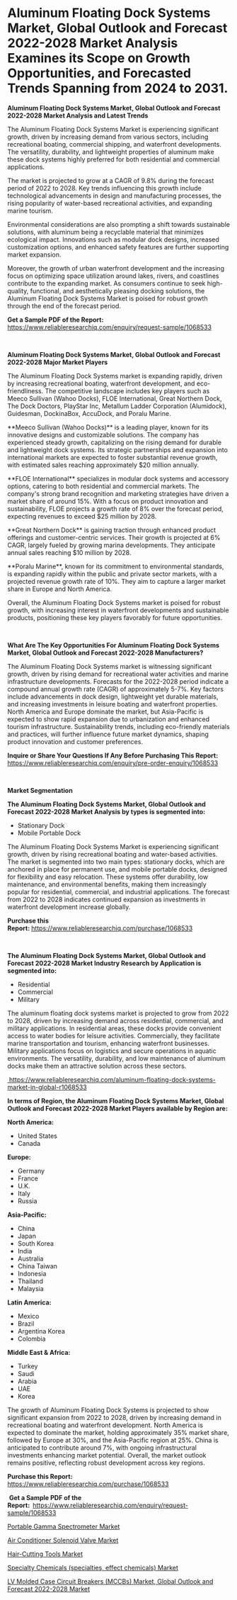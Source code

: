 <p><h1>Aluminum Floating Dock Systems Market, Global Outlook and Forecast 2022-2028 Market Analysis Examines its Scope on Growth Opportunities, and Forecasted Trends Spanning from 2024 to 2031.</h1></p><p><strong>Aluminum Floating Dock Systems Market, Global Outlook and Forecast 2022-2028 Market Analysis and Latest Trends</strong></p>
<p><p>The Aluminum Floating Dock Systems Market is experiencing significant growth, driven by increasing demand from various sectors, including recreational boating, commercial shipping, and waterfront developments. The versatility, durability, and lightweight properties of aluminum make these dock systems highly preferred for both residential and commercial applications. </p><p>The market is projected to grow at a CAGR of 9.8% during the forecast period of 2022 to 2028. Key trends influencing this growth include technological advancements in design and manufacturing processes, the rising popularity of water-based recreational activities, and expanding marine tourism. </p><p>Environmental considerations are also prompting a shift towards sustainable solutions, with aluminum being a recyclable material that minimizes ecological impact. Innovations such as modular dock designs, increased customization options, and enhanced safety features are further supporting market expansion. </p><p>Moreover, the growth of urban waterfront development and the increasing focus on optimizing space utilization around lakes, rivers, and coastlines contribute to the expanding market. As consumers continue to seek high-quality, functional, and aesthetically pleasing docking solutions, the Aluminum Floating Dock Systems Market is poised for robust growth through the end of the forecast period.</p></p>
<p><strong>Get a Sample PDF of the Report:&nbsp;</strong> <a href="https://www.reliableresearchiq.com/enquiry/request-sample/1068533">https://www.reliableresearchiq.com/enquiry/request-sample/1068533</a></p>
<p>&nbsp;</p>
<p><strong>Aluminum Floating Dock Systems Market, Global Outlook and Forecast 2022-2028 Major Market Players</strong></p>
<p><p>The Aluminum Floating Dock Systems market is expanding rapidly, driven by increasing recreational boating, waterfront development, and eco-friendliness. The competitive landscape includes key players such as Meeco Sullivan (Wahoo Docks), FLOE International, Great Northern Dock, The Dock Doctors, PlayStar Inc, Metallum Ladder Corporation (Alumidock), Guidesman, DockinaBox, AccuDock, and Poralu Marine.</p><p>**Meeco Sullivan (Wahoo Docks)** is a leading player, known for its innovative designs and customizable solutions. The company has experienced steady growth, capitalizing on the rising demand for durable and lightweight dock systems. Its strategic partnerships and expansion into international markets are expected to foster substantial revenue growth, with estimated sales reaching approximately $20 million annually.</p><p>**FLOE International** specializes in modular dock systems and accessory options, catering to both residential and commercial markets. The company's strong brand recognition and marketing strategies have driven a market share of around 15%. With a focus on product innovation and sustainability, FLOE projects a growth rate of 8% over the forecast period, expecting revenues to exceed $25 million by 2028.</p><p>**Great Northern Dock** is gaining traction through enhanced product offerings and customer-centric services. Their growth is projected at 6% CAGR, largely fueled by growing marina developments. They anticipate annual sales reaching $10 million by 2028.</p><p>**Poralu Marine**, known for its commitment to environmental standards, is expanding rapidly within the public and private sector markets, with a projected revenue growth rate of 10%. They aim to capture a larger market share in Europe and North America.</p><p>Overall, the Aluminum Floating Dock Systems market is poised for robust growth, with increasing interest in waterfront developments and sustainable products, positioning these key players favorably for future opportunities.</p></p>
<p>&nbsp;</p>
<p><strong>What Are The Key Opportunities For Aluminum Floating Dock Systems Market, Global Outlook and Forecast 2022-2028 Manufacturers?</strong></p>
<p><p>The Aluminum Floating Dock Systems market is witnessing significant growth, driven by rising demand for recreational water activities and marine infrastructure developments. Forecasts for the 2022-2028 period indicate a compound annual growth rate (CAGR) of approximately 5-7%. Key factors include advancements in dock design, lightweight yet durable materials, and increasing investments in leisure boating and waterfront properties. North America and Europe dominate the market, but Asia-Pacific is expected to show rapid expansion due to urbanization and enhanced tourism infrastructure. Sustainability trends, including eco-friendly materials and practices, will further influence future market dynamics, shaping product innovation and customer preferences.</p></p>
<p><strong>Inquire or Share Your Questions If Any Before Purchasing This Report:</strong> <a href="https://www.reliableresearchiq.com/enquiry/pre-order-enquiry/1068533">https://www.reliableresearchiq.com/enquiry/pre-order-enquiry/1068533</a></p>
<p>&nbsp;</p>
<p><strong>Market Segmentation</strong></p>
<p><strong>The Aluminum Floating Dock Systems Market, Global Outlook and Forecast 2022-2028 Market Analysis by types is segmented into:</strong></p>
<p><ul><li>Stationary Dock</li><li>Mobile Portable Dock</li></ul></p>
<p><p>The Aluminum Floating Dock Systems Market is experiencing significant growth, driven by rising recreational boating and water-based activities. The market is segmented into two main types: stationary docks, which are anchored in place for permanent use, and mobile portable docks, designed for flexibility and easy relocation. These systems offer durability, low maintenance, and environmental benefits, making them increasingly popular for residential, commercial, and industrial applications. The forecast from 2022 to 2028 indicates continued expansion as investments in waterfront development increase globally.</p></p>
<p><strong>Purchase this Report:&nbsp;</strong><a href="https://www.reliableresearchiq.com/purchase/1068533">https://www.reliableresearchiq.com/purchase/1068533</a></p>
<p>&nbsp;</p>
<p><strong>The Aluminum Floating Dock Systems Market, Global Outlook and Forecast 2022-2028 Market Industry Research by Application is segmented into:</strong></p>
<p><ul><li>Residential</li><li>Commercial</li><li>Military</li></ul></p>
<p><p>The aluminum floating dock systems market is projected to grow from 2022 to 2028, driven by increasing demand across residential, commercial, and military applications. In residential areas, these docks provide convenient access to water bodies for leisure activities. Commercially, they facilitate marine transportation and tourism, enhancing waterfront businesses. Military applications focus on logistics and secure operations in aquatic environments. The versatility, durability, and low maintenance of aluminum docks make them an attractive solution across these sectors.</p></p>
<p><a href="https://www.reliableresearchiq.com/aluminum-floating-dock-systems-market-in-global-r1068533">&nbsp;https://www.reliableresearchiq.com/aluminum-floating-dock-systems-market-in-global-r1068533</a></p>
<p><strong>In terms of Region, the Aluminum Floating Dock Systems Market, Global Outlook and Forecast 2022-2028 Market Players available by Region are:</strong></p>
<p>
    <p> <strong> North America: </strong>
        <ul>
            <li>United States</li>
            <li>Canada</li>
        </ul>
        </p> 
    <p> <strong> Europe: </strong>
        <ul>
            <li>Germany</li>
            <li>France</li>
            <li>U.K.</li>
            <li>Italy</li>
            <li>Russia</li>
        </ul>
        </p> 
    <p> <strong> Asia-Pacific: </strong>
        <ul>
            <li>China</li>
            <li>Japan</li>
            <li>South Korea</li>
            <li>India</li>
            <li>Australia</li>
            <li>China Taiwan</li>
            <li>Indonesia</li>
            <li>Thailand</li>
            <li>Malaysia</li>
        </ul>
        </p> 
    <p> <strong> Latin America: </strong>
        <ul>
            <li>Mexico</li>
            <li>Brazil</li>
            <li>Argentina Korea</li>
            <li>Colombia</li>
        </ul>
        </p> 
    <p> <strong> Middle East & Africa: </strong>
        <ul>
            <li>Turkey</li>
            <li>Saudi</li>
            <li>Arabia</li>
            <li>UAE</li>
            <li>Korea</li>
        </ul>
    </p>
    </p>
<p><p>The growth of Aluminum Floating Dock Systems is projected to show significant expansion from 2022 to 2028, driven by increasing demand in recreational boating and waterfront development. North America is expected to dominate the market, holding approximately 35% market share, followed by Europe at 30%, and the Asia-Pacific region at 25%. China is anticipated to contribute around 7%, with ongoing infrastructural investments enhancing market potential. Overall, the market outlook remains positive, reflecting robust development across key regions.</p></p>
<p><strong>Purchase this Report: </strong><a href="https://www.reliableresearchiq.com/purchase/1068533">https://www.reliableresearchiq.com/purchase/1068533</a></p>
<p>&nbsp;<strong>Get a Sample PDF of the Report:&nbsp;&nbsp;</strong><a href="https://www.reliableresearchiq.com/enquiry/request-sample/1068533">https://www.reliableresearchiq.com/enquiry/request-sample/1068533</a></p>
<p><strong></strong></p>
<p><p><a href="https://www.linkedin.com/pulse/portable-gamma-spectrometer-market-emerging-trends-future-prospects-vk6oc?trackingId=okEiVjveT2KyHU%2B3BkhTaA%3D%3D">Portable Gamma Spectrometer Market</a></p><p><a href="https://www.linkedin.com/pulse/air-conditioner-solenoid-valve-market-size-growth-trends-zjruc?trackingId=mRGtqnheRjOD5LzJY%2FnGtw%3D%3D">Air Conditioner Solenoid Valve Market</a></p><p><a href="https://medium.com/@soloncarter1929/hair-cutting-tools-market-a-global-and-regional-analysis-focus-on-region-country-level-9ed6a594c3c9">Hair-Cutting Tools Market</a></p><p><a href="https://medium.com/@soloncarter1929/global-specialty-chemicals-specialties-effect-chemicals-market-exploring-market-share-market-52b25d5358e9">Specialty Chemicals (specialties, effect chemicals) Market</a></p><p><a href="https://github.com/FassouRP/Market-Research-Report-List-6/blob/main/lv-molded-case-circuit-breakers-mccbs-market-global-outlook-and-forecast-2022-2028-market.md">LV Molded Case Circuit Breakers (MCCBs) Market, Global Outlook and Forecast 2022-2028 Market</a></p></p>